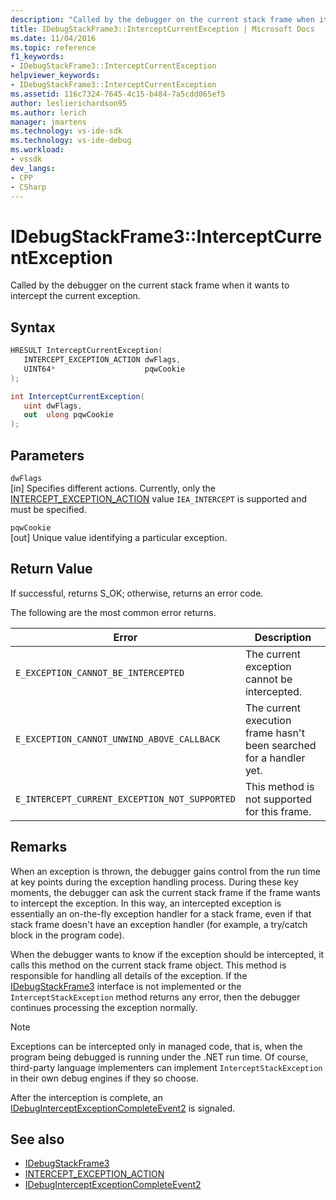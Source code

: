 ```yaml
---
description: "Called by the debugger on the current stack frame when it wants to intercept the current exception."
title: IDebugStackFrame3::InterceptCurrentException | Microsoft Docs
ms.date: 11/04/2016
ms.topic: reference
f1_keywords:
- IDebugStackFrame3::InterceptCurrentException
helpviewer_keywords:
- IDebugStackFrame3::InterceptCurrentException
ms.assetid: 116c7324-7645-4c15-b484-7a5cdd065ef5
author: leslierichardson95
ms.author: lerich
manager: jmartens
ms.technology: vs-ide-sdk
ms.technology: vs-ide-debug
ms.workload:
- vssdk
dev_langs:
- CPP
- CSharp
---
```

# IDebugStackFrame3::InterceptCurrentException
Called by the debugger on the current stack frame when it wants to intercept the current exception.

## Syntax

```cpp
HRESULT InterceptCurrentException(
   INTERCEPT_EXCEPTION_ACTION dwFlags,
   UINT64*                    pqwCookie
);
```

```csharp
int InterceptCurrentException(
   uint dwFlags,
   out  ulong pqwCookie
);
```

## Parameters
`dwFlags`\
[in] Specifies different actions. Currently, only the [INTERCEPT_EXCEPTION_ACTION](../../../extensibility/debugger/reference/intercept-exception-action.md) value `IEA_INTERCEPT` is supported and must be specified.

`pqwCookie`\
[out] Unique value identifying a particular exception.

## Return Value
 If successful, returns S_OK; otherwise, returns an error code.

 The following are the most common error returns.

|Error|Description|
|-----------|-----------------|
|`E_EXCEPTION_CANNOT_BE_INTERCEPTED`|The current exception cannot be intercepted.|
|`E_EXCEPTION_CANNOT_UNWIND_ABOVE_CALLBACK`|The current execution frame hasn't been searched for a handler yet.|
|`E_INTERCEPT_CURRENT_EXCEPTION_NOT_SUPPORTED`|This method is not supported for this frame.|

## Remarks
 When an exception is thrown, the debugger gains control from the run time at key points during the exception handling process. During these key moments, the debugger can ask the current stack frame if the frame wants to intercept the exception. In this way, an intercepted exception is essentially an on-the-fly exception handler for a stack frame, even if that stack frame doesn't have an exception handler (for example, a try/catch block in the program code).

 When the debugger wants to know if the exception should be intercepted, it calls this method on the current stack frame object. This method is responsible for handling all details of the exception. If the [IDebugStackFrame3](../../../extensibility/debugger/reference/idebugstackframe3.md) interface is not implemented or the `InterceptStackException` method returns any error, then the debugger continues processing the exception normally.

> [!NOTE]
> Exceptions can be intercepted only in managed code, that is, when the program being debugged is running under the .NET run time. Of course, third-party language implementers can implement `InterceptStackException` in their own debug engines if they so choose.

 After the interception is complete, an [IDebugInterceptExceptionCompleteEvent2](../../../extensibility/debugger/reference/idebuginterceptexceptioncompleteevent2.md) is signaled.

## See also
- [IDebugStackFrame3](../../../extensibility/debugger/reference/idebugstackframe3.md)
- [INTERCEPT_EXCEPTION_ACTION](../../../extensibility/debugger/reference/intercept-exception-action.md)
- [IDebugInterceptExceptionCompleteEvent2](../../../extensibility/debugger/reference/idebuginterceptexceptioncompleteevent2.md)
